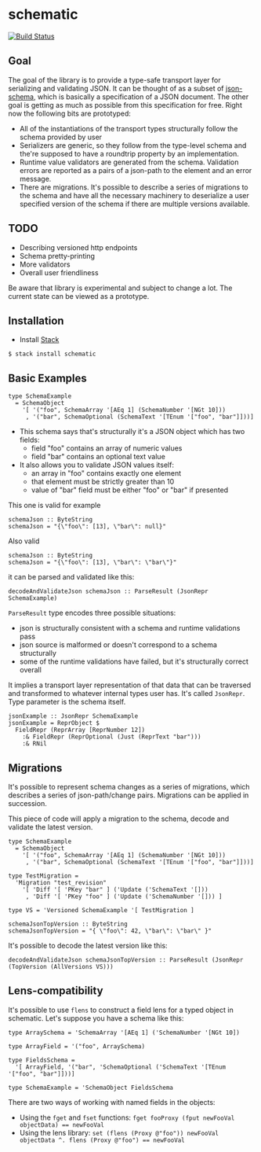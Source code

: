 # schematic

[![Build Status](https://travis-ci.org/dredozubov/schematic.svg?branch=master)](https://travis-ci.org/dredozubov/schematic)

## Goal

The goal of the library is to provide a type-safe transport layer for serializing and validating JSON. It can be thought of as a subset of [json-schema](http://json-schema.org), which is basically a specification of a JSON document. The other goal is getting as much as possible from this specification for free. Right now the following bits are prototyped:

* All of the instantiations of the transport types structurally follow the schema provided by user
* Serializers are generic, so they follow from the type-level schema and the're supposed to have a roundtrip property by an implementation.
* Runtime value validators are generated from the schema. Validation errors are reported as a pairs of a json-path to the element and an error message.
* There are migrations. It's possible to describe a series of migrations to the schema and have all the necessary machinery to deserialize a user specified version of the schema if there are multiple versions available.

## TODO

* Describing versioned http endpoints
* Schema pretty-printing
* More validators
* Overall user friendliness

Be aware that library is experimental and subject to change a lot. The current state can be viewed as a prototype.

## Installation

* Install [Stack](https://github.com/commercialhaskell/stack)

```
$ stack install schematic
```

## Basic Examples

```
type SchemaExample
  = SchemaObject
    '[ '("foo", SchemaArray '[AEq 1] (SchemaNumber '[NGt 10]))
     , '("bar", SchemaOptional (SchemaText '[TEnum '["foo", "bar"]]))]
```

* This schema says that's structurally it's a JSON object which has two fields:
  * field "foo" contains an array of numeric values
  * field "bar" contains an optional text value
* It also allows you to validate JSON values itself:
  * an array in "foo" contains exactly one element
  * that element must be strictly greater than 10
  * value of "bar" field must be either "foo" or "bar" if presented


This one is valid for example

```
schemaJson :: ByteString
schemaJson = "{\"foo\": [13], \"bar\": null}"
```

Also valid

```
schemaJson :: ByteString
schemaJson = "{\"foo\": [13], \"bar\": \"bar\"}"
```

it can be parsed and validated like this:

```
decodeAndValidateJson schemaJson :: ParseResult (JsonRepr SchemaExample)
```

`ParseResult` type encodes three possible situations:
* json is structurally consistent with a schema and runtime validations pass
* json source is malformed or doesn't correspond to a schema structurally
* some of the runtime validations have failed, but it's structurally correct
  overall

It implies a transport layer representation of that data that can be traversed and transformed to whatever internal types user has. It's called `JsonRepr`. Type parameter is the schema itself.


```
jsonExample :: JsonRepr SchemaExample
jsonExample = ReprObject $
  FieldRepr (ReprArray [ReprNumber 12])
    :& FieldRepr (ReprOptional (Just (ReprText "bar")))
    :& RNil
```

## Migrations

It's possible to represent schema changes as a series of migrations, which describes a series of json-path/change pairs. Migrations can be applied in succession.

This piece of code will apply a migration to the schema, decode and validate the latest version.

```
type SchemaExample
  = SchemaObject
    '[ '("foo", SchemaArray '[AEq 1] (SchemaNumber '[NGt 10]))
     , '("bar", SchemaOptional (SchemaText '[TEnum '["foo", "bar"]]))]

type TestMigration =
  'Migration "test_revision"
    '[ 'Diff '[ 'PKey "bar" ] ('Update ('SchemaText '[]))
     , 'Diff '[ 'PKey "foo" ] ('Update ('SchemaNumber '[])) ]

type VS = 'Versioned SchemaExample '[ TestMigration ]

schemaJsonTopVersion :: ByteString
schemaJsonTopVersion = "{ \"foo\": 42, \"bar\": \"bar\" }"
```

It's possible to decode the latest version like this:

```
decodeAndValidateJson schemaJsonTopVersion :: ParseResult (JsonRepr (TopVersion (AllVersions VS)))
```

## Lens-compatibility

It's possible to use `flens` to construct a field lens for a typed object in schematic. Let's suppose you have a schema like this:

```
type ArraySchema = 'SchemaArray '[AEq 1] ('SchemaNumber '[NGt 10])

type ArrayField = '("foo", ArraySchema)

type FieldsSchema =
  '[ ArrayField, '("bar", 'SchemaOptional ('SchemaText '[TEnum '["foo", "bar"]]))]

type SchemaExample = 'SchemaObject FieldsSchema

```

There are two ways of working with named fields in the objects:

* Using the `fget` and `fset` functions: `fget fooProxy (fput newFooVal objectData) == newFooVal`
* Using the lens library: `set (flens (Proxy @"foo")) newFooVal objectData ^. flens (Proxy @"foo") == newFooVal`
